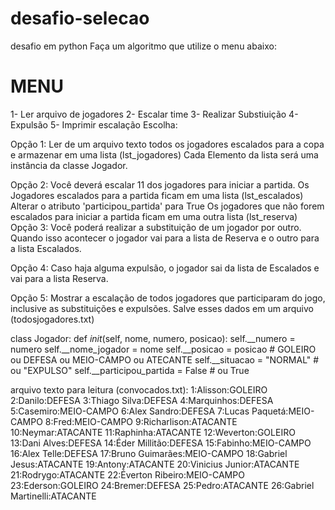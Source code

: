 # desafio-selecao
desafio em python
Faça um algoritmo que utilize o menu abaixo:

MENU
======
1- Ler arquivo de jogadores
2- Escalar time
3- Realizar Substiuição
4- Expulsão
5- Imprimir escalação
Escolha:


Opção 1: Ler de um arquivo texto todos os jogadores
        escalados para a copa e armazenar em uma
        lista (lst_jogadores)
        Cada Elemento da lista será uma instância
            da classe Jogador.

Opção 2: Você deverá escalar 11 dos jogadores para
        iniciar a partida.
        Os Jogadores escalados para a partida ficam
            em uma lista (lst_escalados)
            Alterar o atributo 'participou_partida'
                para True
        Os jogadores que não forem escalados para
            iniciar a partida ficam em uma outra
            lista (lst_reserva)
Opção 3: Você poderá realizar a substituição de um
        jogador por outro.
        Quando isso acontecer o jogador vai para
            a lista de Reserva e o outro para a
            lista Escalados.

Opção 4: Caso haja alguma expulsão, o jogador sai
        da lista de Escalados e vai para a lista
        Reserva.

Opção 5: Mostrar a escalação de todos jogadores que
        participaram do jogo, inclusive as substituições
        e expulsões.
        Salve esses dados em um arquivo (todosjogadores.txt)


class Jogador:
    def _init_(self, nome, numero, posicao):
        self.__numero = numero
        self.__nome_jogador = nome
        self.__posicao = posicao # GOLEIRO ou DEFESA ou MEIO-CAMPO ou ATECANTE
        self.__situacao = "NORMAL"  # ou "EXPULSO"
        self.__participou_partida = False # ou True


arquivo texto para leitura (convocados.txt):
1:Alisson:GOLEIRO
2:Danilo:DEFESA
3:Thiago Silva:DEFESA
4:Marquinhos:DEFESA
5:Casemiro:MEIO-CAMPO
6:Alex Sandro:DEFESA
7:Lucas Paquetá:MEIO-CAMPO
8:Fred:MEIO-CAMPO
9:Richarlison:ATACANTE
10:Neymar:ATACANTE
11:Raphinha:ATACANTE
12:Weverton:GOLEIRO
13:Dani Alves:DEFESA
14:Éder Millitão:DEFESA
15:Fabinho:MEIO-CAMPO
16:Alex Telle:DEFESA
17:Bruno Guimarães:MEIO-CAMPO
18:Gabriel Jesus:ATACANTE
19:Antony:ATACANTE
20:Vinicius Junior:ATACANTE
21:Rodrygo:ATACANTE
22:Éverton Ribeiro:MEIO-CAMPO
23:Ederson:GOLEIRO
24:Bremer:DEFESA
25:Pedro:ATACANTE
26:Gabriel Martinelli:ATACANTE
